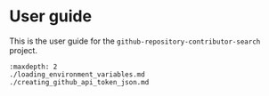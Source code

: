 # User guide

This is the user guide for the `github-repository-contributor-search` project.

```{toctree}
:maxdepth: 2
./loading_environment_variables.md
./creating_github_api_token_json.md
```
